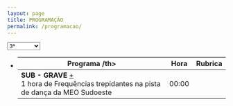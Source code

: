 ```yaml
---
layout: page
title: PROGRAMAÇÃO
permalink: /programacao/
---
```


<div class="for-320">
 <select class="mobile-dropdown">
<option value="guide-article-2" >2ª</option>
<option value="guide-article-3" selected>3ª</option>
<option value="guide-article-4" >4ª</option>
<option value="guide-article-5" >5ª</option>
<option value="guide-article-6" >6ª</option>
<option value="guide-article-sab" >Sábado</option>
<option value="guide-article-dom" >Domingo</option>
</select>
</div>
<ul class="guide-articles">
<li class="guide-article guide-article-2 ">
<table class="hide-320">

<!-- nao mexer -->

<thead>
<tr class="guide-header">
<th class="guide-header-program">
  Programa
<span class="guide-header-program-border"></span>
/th>
  <th class="guide-header-hour">
  Hora
  </th>
<th class="guide-header-show">
  Rubrica
  <span class="guide-header-show-border"></span>
  </th>
  </tr>
  </thead>
  <tbody>

<td rowspan="1" data-id="11" class="guide-content-program">
<strong>SUB - GRAVE</strong>
<span class="guide-expand-shape"></span>
<a href="#" class="guide-expand"
data-id="11">+</a>
   <div class="guide-expand-target">1 hora de Frequências trepidantes na pista de dança da MEO Sudoeste</div>
  </td>
  <td class="guide-content-hour first-hour">00:00</td>
 <td class="guide-content-show"></td>
</tr>






<!-- nao mexer -->
